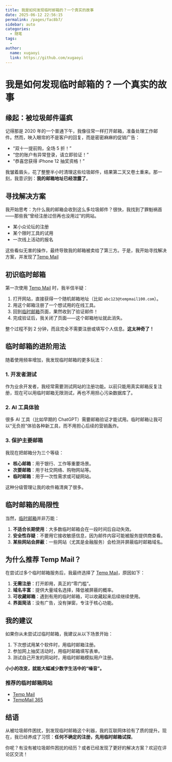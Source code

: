 ```yaml
---
title: 我是如何发现临时邮箱的？一个真实的故事
date: 2025-06-12 22:56:15
permalink: /pages/fac8b7/
sidebar: auto
categories:
  - 随笔
tags:
  -
author:
  name: xugaoyi
  link: https://github.com/xugaoyi
---
```


# 我是如何发现临时邮箱的？一个真实的故事

## 缘起：被垃圾邮件逼疯

记得那是 2020 年的一个普通下午，我像往常一样打开邮箱，准备处理工作邮件。然而，映入眼帘的不是客户的回复，而是密密麻麻的促销广告：

- “双十一提前购，全场 5 折！”
- “您的账户有异常登录，请立即验证！”
- “恭喜您获得 iPhone 12 抽奖资格！”

我皱着眉头，花了整整半小时清理这些垃圾邮件，结果第二天又卷土重来。那一刻，我意识到：**我的邮箱地址已经泄露了**。

## 寻找解决方案

我开始思考：为什么我的邮箱会收到这么多垃圾邮件？很快，我找到了罪魁祸首——那些我“曾经注册过但再也没用过”的网站。

- 某小众论坛的注册
- 某个限时工具的试用
- 一次线上活动的报名

这些看似无害的操作，最终导致我的邮箱被卖给了第三方。于是，我开始寻找解决方案，并发现了[Temp Mail](https://tempmail100.com)

## 初识临时邮箱

第一次使用 [Temp Mail](https://tempmail100.com) 时，我半信半疑：

1.  打开网站，直接获得一个随机邮箱地址（比如 `abc123@tempmail100.com`）。
2.  用这个邮箱注册了一个想试用的在线工具。
3.  回到[临时邮箱](https://tempmail100.com/zh-cn/)页面，果然收到了验证邮件！
4.  完成验证后，我关闭了页面——这个邮箱地址就此消失。

整个过程不到 2 分钟，而且完全不需要注册或填写个人信息。**这太神奇了！**

## 临时邮箱的进阶用法

随着使用频率增加，我发现临时邮箱的更多玩法：

### 1. 开发者测试

作为业余开发者，我经常需要测试网站的注册功能。以前只能用真实邮箱反复注册，现在可以用临时邮箱无限测试，再也不用担心污染数据库了。

### 2. AI 工具体验

很多 AI 工具（比如早期的 ChatGPT）需要邮箱验证才能试用。临时邮箱让我可以“无负担”体验各种新工具，而不用担心后续的营销轰炸。

### 3. 保护主要邮箱

我现在把邮箱分为三个等级：

- **核心邮箱**：用于银行、工作等重要场景。
- **次要邮箱**：用于社交网络、购物网站等。
- **临时邮箱**：用于一次性需求或可疑网站。

这种分级管理让我的收件箱清爽了很多。

## 临时邮箱的局限性

当然，[临时邮箱](https://tempmail100.com/zh-cn/)并非万能：

1.  **不适合长期使用**：大多数临时邮箱会在一段时间后自动失效。
2.  **安全性存疑**：不要用它接收敏感信息，因为邮件内容可能被服务提供商查看。
3.  **某些网站会屏蔽**：一些网站（尤其是金融服务）会检测并屏蔽临时邮箱域名。

## 为什么推荐 Temp Mail？

在尝试过多个临时邮箱服务后，我最终选择了 [Temp Mail](https://tempmail100.com)，原因如下：

1.  **无需注册**：打开即用，真正的“零门槛”。
2.  **域名丰富**：提供大量域名选择，降低被屏蔽的概率。
3.  **可收藏邮箱**：遇到有用的临时邮箱，可以收藏起来后续继续使用。
4.  **界面简洁**：没有广告，没有弹窗，专注于核心功能。

## 我的建议

如果你从未尝试过临时邮箱，我建议从以下场景开始：

1.  下次想试用某个软件时，用临时邮箱注册。
2.  参加网上抽奖活动时，用临时邮箱填写表单。
3.  测试自己开发的网站时，用临时邮箱模拟用户注册。

**小小的改变，就能大幅减少数字生活中的“噪音”。**

### 推荐的临时邮箱网站

- [Temp Mail](https://tempmail100.com)
- [TempMail 365](https://tempmail365.com)

## 结语

从被垃圾邮件困扰，到发现临时邮箱这个利器，我的互联网体验有了质的提升。现在，我已经养成了习惯：**任何不确定的注册，先用临时邮箱试探**。

你呢？有没有被垃圾邮件困扰的经历？或者已经发现了更好的解决方案？欢迎在评论区交流！
